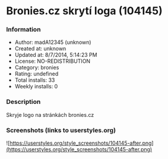 # Bronies.cz skrytí loga (104145)

### Information
- Author: madA12345 (unknown)
- Created at: unknown
- Updated at: 8/7/2014, 5:14:23 PM
- License: NO-REDISTRIBUTION
- Category: bronies
- Rating: undefined
- Total installs: 33
- Weekly installs: 0


### Description
Skryje logo na stránkách bronies.cz


### Screenshots (links to userstyles.org)
![https://userstyles.org/style_screenshots/104145-after.png](https://userstyles.org/style_screenshots/104145-after.png)



